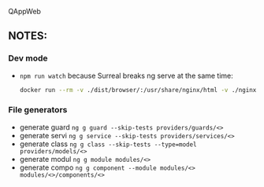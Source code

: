  QAppWeb

## NOTES:

### Dev mode
- `npm run watch` because Surreal breaks ng serve at the same time:
  ``` bash
  docker run --rm -v ./dist/browser/:/usr/share/nginx/html -v ./nginx.conf:/etc/nginx/conf.d/default.conf -p 8000:80 nginx:alpine
  ```
### File generators
- generate guard `ng g guard --skip-tests providers/guards/<>`
- generate servi `ng g service --skip-tests providers/services/<>`
- generate class `ng g class --skip-tests --type=model providers/models/<>`
- generate modul `ng g module modules/<>`
- generate compo `ng g component --module modules/<> modules/<>/components/<>`
